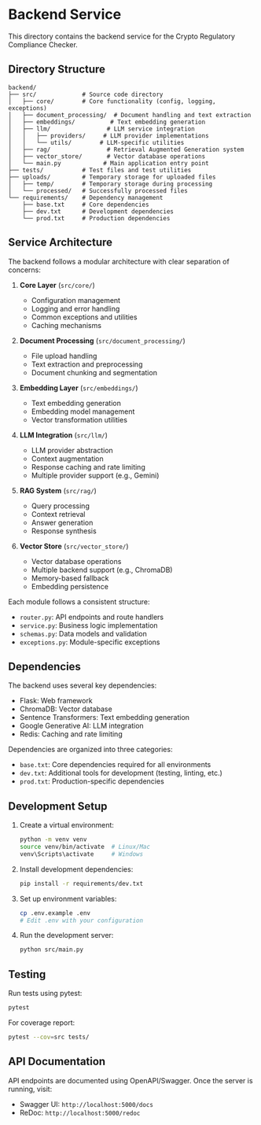 # Backend Service

This directory contains the backend service for the Crypto Regulatory Compliance Checker.

## Directory Structure

```
backend/
├── src/             # Source code directory
│   ├── core/        # Core functionality (config, logging, exceptions)
│   ├── document_processing/  # Document handling and text extraction
│   ├── embeddings/          # Text embedding generation
│   ├── llm/                # LLM service integration
│   │   ├── providers/     # LLM provider implementations
│   │   └── utils/        # LLM-specific utilities
│   ├── rag/                # Retrieval Augmented Generation system
│   ├── vector_store/       # Vector database operations
│   └── main.py            # Main application entry point
├── tests/           # Test files and test utilities
├── uploads/         # Temporary storage for uploaded files
│   ├── temp/        # Temporary storage during processing
│   └── processed/   # Successfully processed files
└── requirements/    # Dependency management
    ├── base.txt     # Core dependencies
    ├── dev.txt      # Development dependencies
    └── prod.txt     # Production dependencies
```

## Service Architecture

The backend follows a modular architecture with clear separation of concerns:

1. **Core Layer** (`src/core/`)
   - Configuration management
   - Logging and error handling
   - Common exceptions and utilities
   - Caching mechanisms

2. **Document Processing** (`src/document_processing/`)
   - File upload handling
   - Text extraction and preprocessing
   - Document chunking and segmentation

3. **Embedding Layer** (`src/embeddings/`)
   - Text embedding generation
   - Embedding model management
   - Vector transformation utilities

4. **LLM Integration** (`src/llm/`)
   - LLM provider abstraction
   - Context augmentation
   - Response caching and rate limiting
   - Multiple provider support (e.g., Gemini)

5. **RAG System** (`src/rag/`)
   - Query processing
   - Context retrieval
   - Answer generation
   - Response synthesis

6. **Vector Store** (`src/vector_store/`)
   - Vector database operations
   - Multiple backend support (e.g., ChromaDB)
   - Memory-based fallback
   - Embedding persistence

Each module follows a consistent structure:
- `router.py`: API endpoints and route handlers
- `service.py`: Business logic implementation
- `schemas.py`: Data models and validation
- `exceptions.py`: Module-specific exceptions

## Dependencies

The backend uses several key dependencies:

- Flask: Web framework
- ChromaDB: Vector database
- Sentence Transformers: Text embedding generation
- Google Generative AI: LLM integration
- Redis: Caching and rate limiting

Dependencies are organized into three categories:
- `base.txt`: Core dependencies required for all environments
- `dev.txt`: Additional tools for development (testing, linting, etc.)
- `prod.txt`: Production-specific dependencies

## Development Setup

1. Create a virtual environment:
   ```bash
   python -m venv venv
   source venv/bin/activate  # Linux/Mac
   venv\Scripts\activate     # Windows
   ```

2. Install development dependencies:
   ```bash
   pip install -r requirements/dev.txt
   ```

3. Set up environment variables:
   ```bash
   cp .env.example .env
   # Edit .env with your configuration
   ```

4. Run the development server:
   ```bash
   python src/main.py
   ```

## Testing

Run tests using pytest:
```bash
pytest
```

For coverage report:
```bash
pytest --cov=src tests/
```

## API Documentation

API endpoints are documented using OpenAPI/Swagger. Once the server is running, visit:
- Swagger UI: `http://localhost:5000/docs`
- ReDoc: `http://localhost:5000/redoc` 